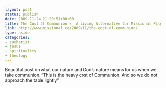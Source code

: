 ```yaml
---
layout: post
status: publish
date: 2009-11-24 21:29:51+00:00
title: The Cost Of Communion «  A Living Alternative Our Missional Pilgrimage
link: http://www.missional.ca/2009/11/the-cost-of-communion/
type: aside
categories:
- eucharist
- jesus
- spirituality
- theology
---
```


Beautiful post on what our nature and God’s nature means for us when we take communion. “This is the heavy cost of Communion.  And so we do not approach the table lightly”
